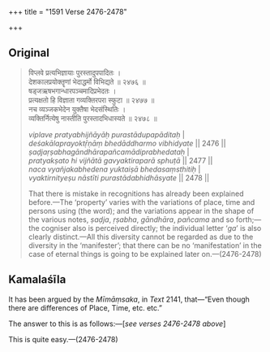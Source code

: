 +++
title = "1591 Verse 2476-2478"

+++
## Original 
>
> विप्लवे प्रत्यभिज्ञायाः पुरस्तादुपपादितः ।  
> देशकालप्रयोक्तॄणां भेदाद्धर्मो विभिद्यते ॥ २४७६ ॥  
> षड्जऋषभगान्धारपञ्चमादिप्रभेदतः ।  
> प्रत्यक्षतो हि विज्ञाता गव्यक्तिरपरा स्फुटा ॥ २४७७ ॥  
> नच व्यञ्जकभेदेन युक्तैषा भेदसंस्थितिः ।  
> व्यक्तिर्नित्येषु नास्तीति पुरस्तादभिधास्यते ॥ २४७८ ॥ 
>
> *viplave pratyabhijñāyāḥ purastādupapāditaḥ* \|  
> *deśakālaprayoktṝṇāṃ bhedāddharmo vibhidyate* \|\| 2476 \|\|  
> *ṣaḍjaṛṣabhagāndhārapañcamādiprabhedataḥ* \|  
> *pratyakṣato hi vijñātā gavyaktiraparā sphuṭā* \|\| 2477 \|\|  
> *naca vyañjakabhedena yuktaiṣā bhedasaṃsthitiḥ* \|  
> *vyaktirnityeṣu nāstīti purastādabhidhāsyate* \|\| 2478 \|\| 
>
> That there is mistake in recognitions has already been explained before.—The ‘property’ varies with the variations of place, time and persons using (the word); and the variations appear in the shape of the various notes, *ṣaḍja*, *ṛṣabha*, *gāndhāra*, *pañcama* and so forth;—the cogniser also is perceived directly; the individual letter ‘*ga*’ is also clearly distinct.—All this diversity cannot be regarded as due to the diversity in the ‘manifester’; that there can be no ‘manifestation’ in the case of eternal things is going to be explained later on.—(2476-2478)



## Kamalaśīla

It has been argued by the *Mīmāṃsaka*, in *Text* 2141, that—“Even though there are differences of Place, Time, etc. etc.”

The answer to this is as follows:—[*see verses 2476-2478 above*]

This is quite easy.—(2476-2478)


